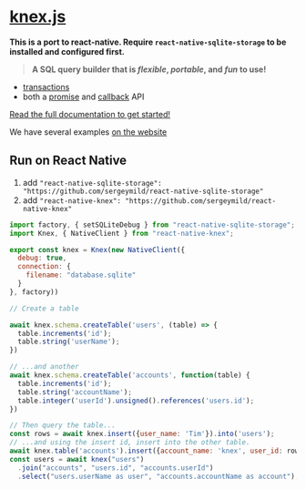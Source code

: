 # [knex.js](http://knexjs.org)


**This is a port to react-native. Require `react-native-sqlite-storage`
to be installed and configured first.**

> **A SQL query builder that is _flexible_, _portable_, and _fun_ to use!**


- [transactions](http://knexjs.org/#Transactions)
- both a [promise](http://knexjs.org/#Interfaces-Promises) and [callback](http://knexjs.org/#Interfaces-Callbacks) API

[Read the full documentation to get started!](http://knexjs.org)

We have several examples [on the website](http://knexjs.org)

## Run on React Native
1. add ```"react-native-sqlite-storage": "https://github.com/sergeymild/react-native-sqlite-storage"```
2. add ```"react-native-knex": "https://github.com/sergeymild/react-native-knex"```
```js
import factory, { setSQLiteDebug } from "react-native-sqlite-storage";
import Knex, { NativeClient } from "react-native-knex";

export const knex = Knex(new NativeClient({
  debug: true,
  connection: {
    filename: "database.sqlite"
  }
}, factory))

// Create a table

await knex.schema.createTable('users', (table) => {
  table.increments('id');
  table.string('userName');
})

// ...and another
await knex.schema.createTable('accounts', function(table) {
  table.increments('id');
  table.string('accountName');
  table.integer('userId').unsigned().references('users.id');
})

// Then query the table...
const rows = await knex.insert({user_name: 'Tim'}).into('users');
// ...and using the insert id, insert into the other table.
await knex.table('accounts').insert({account_name: 'knex', user_id: rows[0]})
const users = await knex("users")
  .join("accounts", "users.id", "accounts.userId")
  .select("users.userName as user", "accounts.accountName as account");
```

